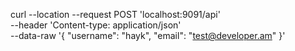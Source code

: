 curl --location --request POST 'localhost:9091/api' \
--header 'Content-type: application/json' \
--data-raw '{
    "username": "hayk",
    "email": "test@developer.am"
}'
